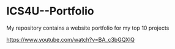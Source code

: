 # ICS4U--Portfolio

My repository contains a website portfolio for my top 10 projects

https://www.youtube.com/watch?v=BA_c3bGQXlQ
